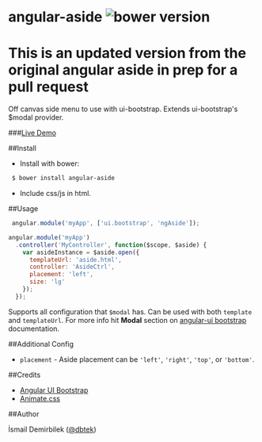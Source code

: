 angular-aside ![bower version](http://img.shields.io/bower/v/angular-aside.svg)
=============

This is an updated version from the original angular aside in prep for a pull request
=============

Off canvas side menu to use with ui-bootstrap. Extends ui-bootstrap's $modal provider.

###[Live Demo](http://plnkr.co/edit/z5VOxO?p=preview)

##Install

- Install with bower:
```bash
 $ bower install angular-aside
```
- Include css/js in html.


##Usage

```js
 angular.module('myApp', ['ui.bootstrap', 'ngAside']);
```

```js
angular.module('myApp')
  .controller('MyController', function($scope, $aside) {
    var asideInstance = $aside.open({
      templateUrl: 'aside.html',
      controller: 'AsideCtrl',
      placement: 'left',
      size: 'lg'
    });
  });
```

Supports all configuration that `$modal` has. Can be used with both `template` and `templateUrl`. For more info hit **Modal** section on [angular-ui bootstrap](http://angular-ui.github.io/bootstrap) documentation.


##Additional Config
- `placement` - Aside placement can be `'left'`, `'right'`, `'top'`, or `'bottom'`.


##Credits
- [Angular UI Bootstrap](angular-ui.github.io/bootstrap/)
- [Animate.css](http://daneden.github.io/animate.css/)


##Author

İsmail Demirbilek ([@dbtek](https://twitter.com/dbtek))
